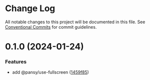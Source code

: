 # Change Log

All notable changes to this project will be documented in this file.
See [Conventional Commits](https://conventionalcommits.org) for commit guidelines.

# 0.1.0 (2024-01-24)


### Features

* add @pansy/use-fullscreen ([1459f85](https://github.com/pansyjs/react-hooks/commit/1459f85b4b7b1bc0d6fab802740430b83ab56c47))
